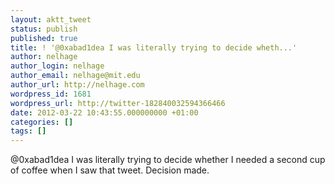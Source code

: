 ```yaml
---
layout: aktt_tweet
status: publish
published: true
title: ! '@0xabad1dea I was literally trying to decide wheth...'
author: nelhage
author_login: nelhage
author_email: nelhage@mit.edu
author_url: http://nelhage.com
wordpress_id: 1681
wordpress_url: http://twitter-182840032594366466
date: 2012-03-22 10:43:55.000000000 +01:00
categories: []
tags: []
---
```

@0xabad1dea I was literally trying to decide whether I needed a second cup of coffee when I saw that tweet. Decision made.
